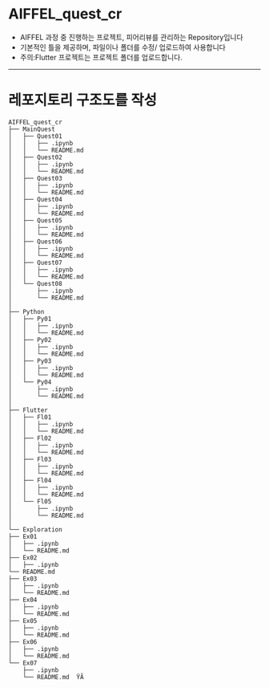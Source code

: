 # AIFFEL_quest_cr

- AIFFEL 과정 중 진행하는 프로젝트, 피어리뷰를 관리하는 Repository입니다
- 기본적인 틀을 제공하며, 파일이나 폴더를 수정/ 업로드하여 사용합니다
- 주의:Flutter 프로젝트는 프로젝트 폴더를 업로드합니다.
---  
# 레포지토리 구조도를 작성

    AIFFEL_quest_cr  
    ├── MainQuest  
    │   ├── Quest01  
    │   │   ├── .ipynb  
    │   │   └── README.md  
    │   ├── Quest02  
    │   │   ├── .ipynb  
    │   │   └── README.md  
    │   ├── Quest03  
    │   │   ├── .ipynb  
    │   │   └── README.md  
    │   ├── Quest04  
    │   │   ├── .ipynb  
    │   │   └── README.md  
    │   ├── Quest05  
    │   │   ├── .ipynb  
    │   │   └── README.md  
    │   ├── Quest06  
    │   │   ├── .ipynb  
    │   │   └── README.md  
    │   ├── Quest07  
    │   │   ├── .ipynb  
    │   │   └── README.md  
    │   └── Quest08  
    │       ├── .ipynb  
    │       └── README.md  
    │  
    ├── Python  
    │   ├── Py01  
    │   │   ├── .ipynb  
    │   │   └── README.md  
    │   ├── Py02  
    │   │   ├── .ipynb  
    │   │   └── README.md  
    │   ├── Py03  
    │   │   ├── .ipynb  
    │   │   └── README.md  
    │   └── Py04  
    │       ├── .ipynb  
    │       └── README.md  
    │
    ├── Flutter
    │   ├── Fl01  
    │   │   ├── .ipynb  
    │   │   └── README.md  
    │   ├── Fl02  
    │   │   ├── .ipynb  
    │   │   └── README.md  
    │   ├── Fl03  
    │   │   ├── .ipynb  
    │   │   └── README.md  
    │   ├── Fl04  
    │   │   ├── .ipynb  
    │   │   └── README.md  
    │   └── Fl05 
    │       ├── .ipynb  
    │       └── README.md  
    │
    └── Exploration  
    ├── Ex01  
    │   ├── .ipynb  
    │   └── README.md  
    ├── Ex02  
    │   ├── .ipynb  
    └── README.md  
    ├── Ex03  
    │   ├── .ipynb  
    │   └── README.md  
    ├── Ex04  
    │   ├── .ipynb  
    │   └── README.md  
    ├── Ex05  
    │   ├── .ipynb  
    │   └── README.md  
    ├── Ex06  
    │   ├── .ipynb  
    │   └── README.md          
    └── Ex07  
        ├── .ipynb  
        └── README.md  ŸÃ

        
